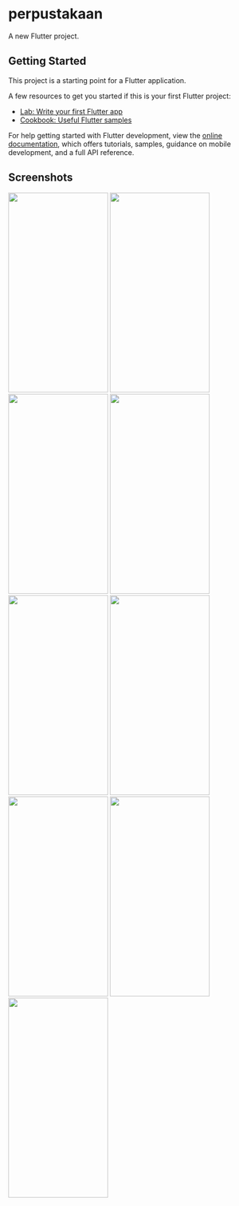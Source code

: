 # perpustakaan

A new Flutter project.

## Getting Started

This project is a starting point for a Flutter application.

A few resources to get you started if this is your first Flutter project:

- [Lab: Write your first Flutter app](https://docs.flutter.dev/get-started/codelab)
- [Cookbook: Useful Flutter samples](https://docs.flutter.dev/cookbook)

For help getting started with Flutter development, view the
[online documentation](https://docs.flutter.dev/), which offers tutorials,
samples, guidance on mobile development, and a full API reference.

## Screenshots

<img src="https://github.com/putriiqlimaaa/aplikasi-perpustakaan-api-localhost/assets/154120863/600e0eab-2c47-46bf-959a-24ba41e2ad8a" width="200" height="400">

<img src="https://github.com/putriiqlimaaa/aplikasi-perpustakaan-api-localhost/assets/154120863/5853fa18-b595-4f5b-b449-cc117d5b0973" width="200" height="400">

<img src="https://github.com/putriiqlimaaa/aplikasi-perpustakaan-api-localhost/assets/154120863/74a8acbd-db04-4835-ab8e-997617836f27" width="200" height="400">

<img src="https://github.com/putriiqlimaaa/aplikasi-perpustakaan-api-localhost/assets/154120863/a37a90c2-0ddc-4cfe-b169-2e86ecc75d97" width="200" height="400">

<img src="https://github.com/putriiqlimaaa/aplikasi-perpustakaan-api-localhost/assets/154120863/540bb57f-f03d-4b4b-803f-617615af5887" width="200" height="400">

<img src="https://github.com/putriiqlimaaa/aplikasi-perpustakaan-api-localhost/assets/154120863/c5021ecb-04ab-421a-9801-deec92d1751e" width="200" height="400">

<img src="https://github.com/putriiqlimaaa/aplikasi-perpustakaan-api-localhost/assets/154120863/316d7064-f944-4efd-871f-6531762e237a" width="200" height="400">

<img src="https://github.com/putriiqlimaaa/aplikasi-perpustakaan-api-localhost/assets/154120863/f0d16435-1169-4d9b-8fd3-2326c99add9d" width="200" height="400">

<img src="https://github.com/putriiqlimaaa/aplikasi-perpustakaan-api-localhost/assets/154120863/59a555c4-10e1-4320-818a-ef9335bd452c" width="200" height="400">



